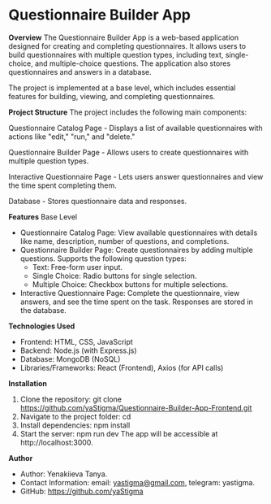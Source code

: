 # Questionnaire Builder App

**Overview**
The Questionnaire Builder App is a web-based application designed for creating and completing questionnaires. It allows users to build questionnaires with multiple question types, including text, single-choice, and multiple-choice questions. The application also stores questionnaires and answers in a database.

The project is implemented at a base level, which includes essential features for building, viewing, and completing questionnaires.

**Project Structure**
The project includes the following main components:

Questionnaire Catalog Page - Displays a list of available questionnaires with actions like "edit," "run," and "delete."

Questionnaire Builder Page - Allows users to create questionnaires with multiple question types.

Interactive Questionnaire Page - Lets users answer questionnaires and view the time spent completing them.

Database - Stores questionnaire data and responses.

**Features**
Base Level

- Questionnaire Catalog Page: View available questionnaires with details like name, description, number of questions, and completions.
- Questionnaire Builder Page: Create questionnaires by adding multiple questions. Supports the following question types:
  - Text: Free-form user input.
  - Single Choice: Radio buttons for single selection.
  - Multiple Choice: Checkbox buttons for multiple selections.
- Interactive Questionnaire Page: Complete the questionnaire, view answers, and see the time spent on the task. Responses are stored in the database.

**Technologies Used**

- Frontend: HTML, CSS, JavaScript
- Backend: Node.js (with Express.js)
- Database: MongoDB (NoSQL)
- Libraries/Frameworks: React (Frontend), Axios (for API calls)

**Installation**

1. Clone the repository:
   git clone <https://github.com/yaStigma/Questionnaire-Builder-App-Frontend.git>
2. Navigate to the project folder:
   cd <Questionnaire-Builder-App-Frontend>
3. Install dependencies:
   npm install
4. Start the server:
   npm run dev
   The app will be accessible at http://localhost:3000.

**Author**

- Author: Yenakiieva Tanya.
- Contact Information: email: yastigma@gmail.com, telegram: yastigma.
- GitHub: https://github.com/yaStigma
